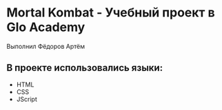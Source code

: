 # Mortal Kombat - Учебный проект в Glo Academy
Выполнил Фёдоров Артём

## В проекте использовались языки:
- HTML
- CSS
- JScript
